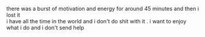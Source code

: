 there was a burst of motivation and energy for around 45 minutes and then i lost it\
i have all the time in the world and i don't do shit with it . i want to enjoy what i do and i don't send help
